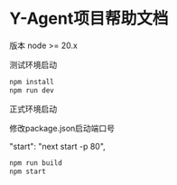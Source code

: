 # Y-Agent项目帮助文档

版本
node >= 20.x

测试环境启动

```bash
npm install 
npm run dev
```


正式环境启动

修改package.json启动端口号

"start": "next start -p 80",

```bash
npm run build
npm start
```
